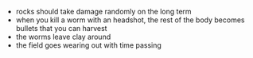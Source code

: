 - rocks should take damage randomly on the long term
- when you kill a worm with an headshot, the rest of the body becomes bullets that you can harvest
- the worms leave clay around
- the field goes wearing out with time passing